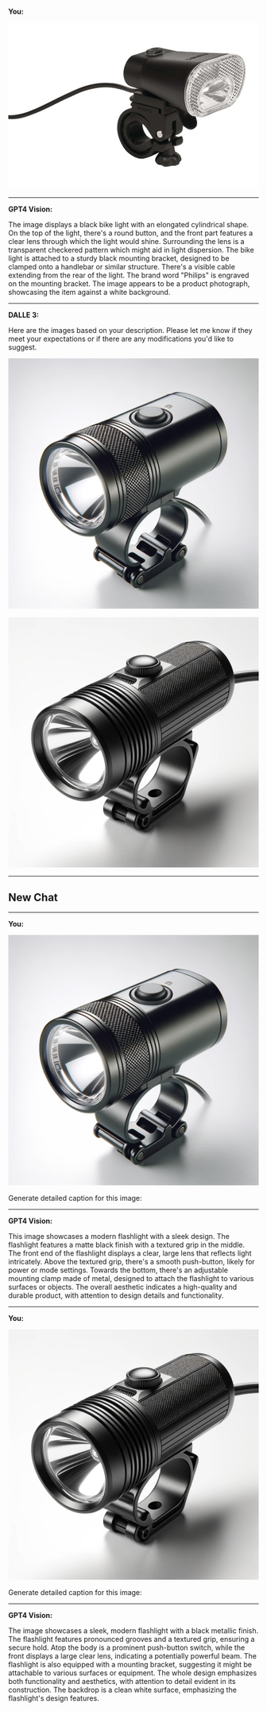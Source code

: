 **You:**

![anything](/1163107363637706862-dalle3-0.jpeg)

------------------

**GPT4 Vision:**

The image displays a black bike light with an elongated cylindrical shape. On the top of the light, there's a round button, and the front part features a clear lens through which the light would shine. Surrounding the lens is a transparent checkered pattern which might aid in light dispersion. The bike light is attached to a sturdy black mounting bracket, designed to be clamped onto a handlebar or similar structure. There's a visible cable extending from the rear of the light. The brand word "Philips" is engraved on the mounting bracket. The image appears to be a product photograph, showcasing the item against a white background.

------------------

**DALLE 3:**

Here are the images based on your description. Please let me know if they meet your expectations or if there are any modifications you'd like to suggest.


![anything](/1163107363637706862-dalle3-1.png)


![anything](/1163107363637706862-dalle3-2.png)


------------------

## New Chat

------------------

**You:**

![Europa](/1163107363637706862-dalle3-1.png)

Generate detailed caption for this image:

------------------

**GPT4 Vision:**

This image showcases a modern flashlight with a sleek design. The flashlight features a matte black finish with a textured grip in the middle. The front end of the flashlight displays a clear, large lens that reflects light intricately. Above the textured grip, there's a smooth push-button, likely for power or mode settings. Towards the bottom, there's an adjustable mounting clamp made of metal, designed to attach the flashlight to various surfaces or objects. The overall aesthetic indicates a high-quality and durable product, with attention to design details and functionality.

------------------

**You:**

![Europa](/1163107363637706862-dalle3-2.png)

Generate detailed caption for this image:

------------------

**GPT4 Vision:**

The image showcases a sleek, modern flashlight with a black metallic finish. The flashlight features pronounced grooves and a textured grip, ensuring a secure hold. Atop the body is a prominent push-button switch, while the front displays a large clear lens, indicating a potentially powerful beam. The flashlight is also equipped with a mounting bracket, suggesting it might be attachable to various surfaces or equipment. The whole design emphasizes both functionality and aesthetics, with attention to detail evident in its construction. The backdrop is a clean white surface, emphasizing the flashlight's design features.


